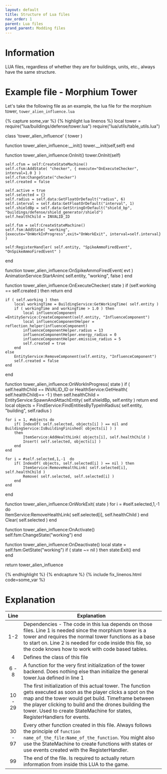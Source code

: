 ```yaml
---
layout: default
title: Structure of Lua files 
nav_order: 1
parent: Lua files
grand_parent: Modding files
---
```


# Information

LUA files, regardless of whether they are for buildings, units, etc., always have the same structure.

# Example file - Morphium Tower

Let's take the following file as an example, the lua file for the morphium tower, `tower_alien_influence.lua`

{% capture some_var %}
{% highlight lua linenos %}
local tower = require("lua/buildings/defense/tower.lua")
require("lua/utils/table_utils.lua")

class 'tower_alien_influence' ( tower )

function tower_alien_influence:__init()
	tower.__init(self,self)
end

function tower_alien_influence:OnInit()
    tower.OnInit(self)

    self.cfsm = self:CreateStateMachine()
    self.cfsm:AddState( "checker", { execute="OnExecuteChecker", interval=1.0 } )
    self.cfsm:ChangeState("checker")
    self.created = false

    self.active = true
	self.selected = {}
    self.radius = self.data:GetFloatOrDefault("radius", 6)
	self.interval = self.data:GetFloatOrDefault("interval", 1)
	self.shieldBp = self.data:GetStringOrDefault("shield_bp", "buildings/defense/shield_generator/shield")
	self.healthChild = INVALID_ID

    self.fsm = self:CreateStateMachine()
	self.fsm:AddState( "working", {execute="OnWorkInProgress",exit="OnWorkExit", interval=self.interval} )

	self:RegisterHandler( self.entity, "SpikeAmmoFiredEvent",  "OnSpikeAmmoFiredEvent" )
end

function tower_alien_influence:OnSpikeAmmoFiredEvent( evt )
	AnimationService:StartAnim( self.entity, "working", false )
end

function tower_alien_influence:OnExecuteChecker( state )
    if (self.working == self.created ) then
        return
    end

    if ( self.working ) then
		local workingTime = BuildingService:GetWorkingTime( self.entity )
        if ( workingTime and workingTime > 1.0 ) then
            local influenceComponent =EntityService:CreateComponent(self.entity, "InfluenceComponent")
            local influenceComponentHelper = reflection_helper(influenceComponent)
            influenceComponentHelper.radius = 13
            influenceComponentHelper.energy_radius = 0
            influenceComponentHelper.emissive_radius = 5
            self.created = true
        end
    else
	    EntityService:RemoveComponent(self.entity, "InfluenceComponent")
        self.created = false
    end

end

function tower_alien_influence:OnWorkInProgress( state )
	if ( self.healthChild == INVALID_ID or HealthService:GetHealth( self.healthChild)== -1 ) then
		self.healthChild = EntityService:SpawnAndAttachEntity( self.shieldBp, self.entity )
		return
	end
	local objects = FindService:FindEntitiesByTypeInRadius( self.entity, "building", self.radius )
			
	for i = 1, #objects do			
		if( IndexOf( self.selected, objects[i] ) == nil and BuildingService:IsBuildingFinished( objects[i] ) )
		then
			ItemService:AddHealthLink( objects[i], self.healthChild )
			Insert( self.selected, objects[i] )	
		end
	end		
	
	for i = #self.selected,1,-1  do			
		if( IndexOf( objects, self.selected[i] ) == nil ) then
			ItemService:RemoveHealthLink( self.selected[i], self.healthChild )
			Remove( self.selected, self.selected[i] )	
		end
	end		
end

function tower_alien_influence:OnWorkExit( state )
	for i = #self.selected,1,-1  do		
		ItemService:RemoveHealthLink( self.selected[i], self.healthChild )
	end		
	Clear( self.selected )
end


function tower_alien_influence:OnActivate()
	self.fsm:ChangeState("working")
end

function tower_alien_influence:OnDeactivate()
	local state = self.fsm:GetState("working")
	if ( state ~= nil ) then
		state:Exit()
	end	 
end

return tower_alien_influence

{% endhighlight %}
{% endcapture %}
{% include fix_linenos.html code=some_var %}

# Explanation

| Line        | Explanation     |
|:-------------:|--------------|
| 1-2 |  	Dependencies - The code in this lua depends on those files. Line 1 is needed since the morphium tower is a tower and requires the normal tower functions as a base to start on. Line 2 is needed for code inside this file, so the code knows how to work with code based tables.    |
| 4 | Defines the class of this file  |
| 6 - 8  | A function for the very first initialization of the tower backend. Does nothing else than initialize the general tower.lua defined in line 1  |
| 10 - 29 | The first initialization of this actual tower. The function gets executed as soon as the player clicks a spot on the map and the tower would get build. Timeframe between the player clicking to build and the drones building the tower. Used to create StateMachine for states, RegisterHandlers for events.   |
| 30 - 97 | Every other function created in this file. Always follows the principle of `function name_of_the_file:Name_of_the_function`. You might also use the StateMachine to create functions with states or use events created with the RegisterHandler. |
| 99  | The end of the file. Is required to actually return information from inside this LUA to the game. |